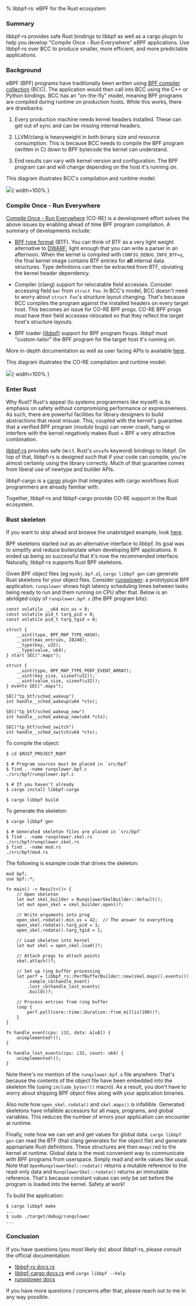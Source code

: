 % libbpf-rs: eBPF for the Rust ecosystem

### Summary

libbpf-rs provides safe Rust bindings to libbpf as well as a cargo plugin to
help you develop "Compile Once - Run Everywhere" eBPF applications. Use libbpf-rs
over BCC to produce smaller, more efficient, and more predictable applications.

### Background

eBPF (BPF) programs have traditionally been written using [BPF compiler
collection][0] (BCC). The application would then call into BCC using the C++ or
Python bindings. BCC has an "on-the-fly" model, meaning BPF programs are
compiled during runtime on production hosts. While this works, there are
drawbacks:

1. Every production machine needs kernel headers installed. These can get out
   of sync and can be missing internal headers.

1. LLVM/clang is heavyweight in both binary size and resource consumption. This
   is because BCC needs to compile the BPF program (written in C) down to BPF
   bytecode the kernel can understand.

1. End results can vary with kernel version and configuration. The BPF program
   can and will change depending on the host it's running on.

This diagram illustrates BCC's compilation and runtime model:

![](../examples/libbpf-rs/bcc.svg){ width=100% }

### Compile Once - Run Everywhere

[Compile Once - Run Everywhere][1] (CO-RE) is a development effort solves the
above issues by enabling ahead of time BPF program compilation. A summary of
developments include:

* [BPF type format][2] (BTF). You can think of BTF as a very light weight
  alternative to [DWARF][3]; light enough that you can write a parser in an
  afternoon. When the kernel is compiled with `CONFIG_DEBUG_INFO_BTF=y`, the
  final kernel image contains BTF entries for **all** internal data structures.
  Type definitions can then be extracted from BTF, obviating the kernel header
  dependency.

* Compiler (clang) support for relocatable field accesses. Consider accessing
  field `bar` from `struct Foo`. In BCC's model, BCC doesn't need to worry about
  `struct Foo`'s structure layout changing. That's because BCC compiles the program
  against the installed headers on every target host. This becomes an issue for
  CO-RE BPF progs. CO-RE BPF progs must have their field accesses relocated so
  that they reflect the target host's structure layouts.

* BPF loader ([libbpf][4]) support for BPF program fixups. libbpf must
  "custom-tailor" the BPF program for the target host it's running on.

More in-depth documentation as well as user facing APIs is available [here][1].

This diagram illustrates the CO-RE compilation and runtime model:

![](../examples/libbpf-rs/core.svg){ width=100% }

### Enter Rust

Why Rust? Rust's appeal (to systems programmers like myself) is its emphasis on
safety without compromising performance or expressiveness. As such, there are
powerful facilities for library designers to build abstractions that resist
misuse. This, coupled with the kernel's guarantee that a verified BPF program
(modulo bugs) can never crash, hang or interfere with the kernel negatively
makes Rust + BPF a very attractive combination.

[libbpf-rs][6] provides safe (w.r.t. Rust's `unsafe` keyword) bindings to
libbpf. On top of that, libbpf-rs is designed such that if your code can
compile, you're almost certainly using the library correctly. Much of that
guarantee comes from liberal use of newtype and builder APIs.

libbpf-cargo is a [cargo][5] plugin that integrates with cargo workflows Rust
programmers are already familiar with.

Together, libbpf-rs and libbpf-cargo provide CO-RE support in the Rust ecosystem.

### Rust skeleton

If you want to skip ahead and browse the unabridged example, look [here][8].

BPF skeletons started out as an alternative interface to libbpf. Its goal was
to simplify and reduce boilerplate when developing BPF applications. It ended
up being so successful that it's now the recommended interface. Naturally,
libbpf-rs supports Rust BPF skeletons.


Given BPF object files (eg `myobj.bpf.o`), `cargo libbpf gen` can generate Rust
skeletons for your object files. Consider [runqslower][7]: a prototypical BPF
application. `runqslower` shows high latency scheduling times between tasks
being ready to run and them running on CPU after that. Below is an abridged
copy of `runqslower.bpf.c` (the BPF program bits):

```{#function .c}
const volatile __u64 min_us = 0;
const volatile pid_t targ_pid = 0;
const volatile pid_t targ_tgid = 0;

struct {
	__uint(type, BPF_MAP_TYPE_HASH);
	__uint(max_entries, 10240);
	__type(key, u32);
	__type(value, u64);
} start SEC(".maps");

struct {
	__uint(type, BPF_MAP_TYPE_PERF_EVENT_ARRAY);
	__uint(key_size, sizeof(u32));
	__uint(value_size, sizeof(u32));
} events SEC(".maps");

SEC("tp_btf/sched_wakeup")
int handle__sched_wakeup(u64 *ctx);

SEC("tp_btf/sched_wakeup_new")
int handle__sched_wakeup_new(u64 *ctx);

SEC("tp_btf/sched_switch")
int handle__sched_switch(u64 *ctx);
```

To compile the object:

```
$ cd $RUST_PROJECT_ROOT

$ # Program sources must be placed in `src/bpf`
$ find . -name runqslower.bpf.c
./src/bpf/runqslower.bpf.c

$ # If you haven't already
$ cargo install libbpf-cargo

$ cargo libbpf build
```

To generate the skeleton:
```
$ cargo libbpf gen

$ # Generated skeleton files are placed in `src/bpf`
$ find . -name runqslower.skel.rs
./src/bpf/runqslower.skel.rs
$ find . -name mod.rs
./src/bpf/mod.rs
```

The following is example code that drives the skeleton:

```{#function .rust}
mod bpf;
use bpf::*;

fn main() -> Result<()> {
    // Open skeleton
    let mut skel_builder = RunqslowerSkelBuilder::default();
    let mut open_skel = skel_builder.open()?;

    // Write arguments into prog
    open_skel.rodata().min_us = 42;  // The answer to everything
    open_skel.rodata().targ_pid = 1;
    open_skel.rodata().targ_tgid = 1;

    // Load skeleton into kernel
    let mut skel = open_skel.load()?;

    // Attach progs to attach points
    skel.attach()?;

    // Set up ring buffer processing
    let perf = libbpf_rs::PerfBufferBuilder::new(skel.maps().events())
        .sample_cb(handle_event)
        .lost_cb(handle_lost_events)
        .build()?;

    // Process entries from ring buffer
    loop {
        perf.poll(core::time::Duration::from_millis(100))?;
    }
}

fn handle_event(cpu: i32, data: &[u8]) {
    unimplemented!();
}

fn handle_lost_events(cpu: i32, count: u64) {
    unimplemented!();
}
```

Note there's no mention of the `runqslower.bpf.o` file anywhere. That's because
the contents of the object file have been embedded into the skeleton file
(using `include_bytes!()` macro). As a result, you don't have to worry about
shipping BPF object files along with your application binaries.

Also note how `open_skel.rodata()` and `skel.maps()` is infallible. Generated
skeletons have infallible accessors for all maps, programs, and global
variables. This reduces the number of errors your application can encounter at
runtime.

Finally, note how we can set and get values for global data. `cargo libbpf gen`
can read the BTF (that clang generates for the object file) and generate
appropriate Rust definitions. These structures are then `mmap()`ed to the
kernel at runtime. Global data is the most convenient way to communicate with
BPF programs from userspace. Simply read and write values like usual.  Note
that `OpenRunqslowerSkel::rodata()` returns a mutable reference to the
read-only data and `RunqslowerSkel::rodata()` returns an immutable reference.
That's because constant values can only be set before the program is loaded
into the kernel. Safety at work!

To build the application:

```
$ cargo libbpf make
...
$ sudo ./target/debug/runqslower
...
```

### Conclusion

If you have questions (you most likely do) about libbpf-rs, please consult the
official documentation:

* [libbpf-rs docs.rs][9]
* [libbpf-cargo docs.rs][11] and `cargo libbpf --help`
* [runqslower docs][10]

If you have more questions / concerns after that, please reach out to me in any
way possible.

[0]: https://github.com/iovisor/bcc
[1]: https://facebookmicrosites.github.io/bpf/blog/2020/02/19/bpf-portability-and-co-re.html
[2]: https://www.kernel.org/doc/html/latest/bpf/btf.html
[3]: https://en.wikipedia.org/wiki/DWARF
[4]: https://github.com/libbpf/libbpf
[5]: https://doc.rust-lang.org/cargo/
[6]: https://github.com/libbpf/libbpf-rs
[7]: https://github.com/iovisor/bcc/blob/a55192b26d0a9294ed4e0bcd8170225dad62dd61/tools/runqslower_example.txt
[8]: https://github.com/libbpf/libbpf-rs/tree/master/examples/runqslower
[9]: https://docs.rs/libbpf-rs
[10]: https://github.com/libbpf/libbpf-rs/blob/master/examples/runqslower/README.md
[11]: https://docs.rs/libbpf-cargo
